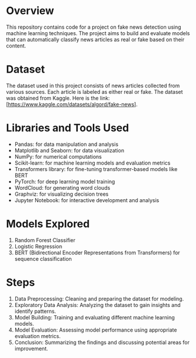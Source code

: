 
# Overview 

This repository contains code for a project on fake news detection using machine learning techniques. The project aims to build and evaluate models that can automatically classify news articles as real or fake based on their content. 

# Dataset 
The dataset used in this project consists of news articles collected from various sources. Each article is labeled as either real or fake. The dataset was obtained from Kaggle. Here is the link:[https://www.kaggle.com/datasets/algord/fake-news].

# Libraries and Tools Used 
- Pandas: for data manipulation and analysis
- Matplotlib and Seaborn: for data visualization
- NumPy: for numerical computations
- Scikit-learn: for machine learning models and evaluation metrics
- Transformers library: for fine-tuning transformer-based models like BERT
- PyTorch: for deep learning model training
- WordCloud: for generating word clouds
- Graphviz: for visualizing decision trees
- Jupyter Notebook: for interactive development and analysis

# Models Explored
1. Random Forest Classifier
2. Logistic Regression
3. BERT (Bidirectional Encoder Representations from Transformers) for sequence classification

# Steps
1. Data Preprocessing: Cleaning and preparing the dataset for modeling.
2. Exploratory Data Analysis: Analyzing the dataset to gain insights and identify patterns.
3. Model Building: Training and evaluating different machine learning models.
4. Model Evaluation: Assessing model performance using appropriate evaluation metrics.
5. Conclusion: Summarizing the findings and discussing potential areas for improvement.
